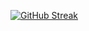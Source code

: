 [![GitHub Streak](https://github-readme-streak-stats.herokuapp.com?user=ChipoDeil&&hide_border=true&theme=github-dark-blue&date_format=M%20j%5B%2C%20Y%5D)](https://git.io/streak-stats)

<!--
**ChipoDeil/ChipoDeil** is a ✨ _special_ ✨ repository because its `README.md` (this file) appears on your GitHub profile.

Here are some ideas to get you started:

- 🔭 I’m currently working on ...
- 🌱 I’m currently learning ...
- 👯 I’m looking to collaborate on ...
- 🤔 I’m looking for help with ...
- 💬 Ask me about ...
- 📫 How to reach me: ...
- 😄 Pronouns: ...
- ⚡ Fun fact: ...
-->
